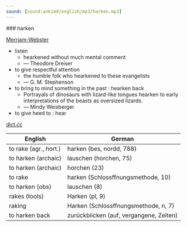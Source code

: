 ```yaml
---
sound: [sound:ankimd/english/mp3/harken.mp3]
---
```


\### harken

[Merriam-Webster](https://www.merriam-webster.com/dictionary/harken)

- listen
    - hearkened without much mental comment
    - — Theodore Dreiser
- to give respectful attention
    - the humble folk who hearkened to these evangelists
    - — G. M. Stephenson
- to bring to mind something in the past : hearken back
    - Portrayals of dinosaurs with lizard-like tongues hearken to early interpretations of the beasts as oversized lizards.
    - — Mindy Weisberger
- to give heed to : hear

[dict.cc](https://www.dict.cc/harken)

| English        | German       |
| -------------- | ------------ |
| to rake (agr., hort.) | harken (bes, nordd, 788) |
| to harken (archaic) | lauschen (horchen, 75) |
| to harken (archaic) | horchen (23) |
| to rake | harken (Schlossffnungsmethode, 10) |
| to harken (obs) | lauschen (8) |
| rakes (tools) | Harken (pl, 9) |
| raking | Harken (Schlossffnungsmethode, n, 7) |
| to harken back | zurückblicken (auf, vergangene, Zeiten) |
